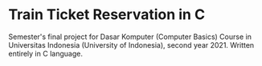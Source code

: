 # Train Ticket Reservation in C
 Semester's final project for Dasar Komputer (Computer Basics) Course in Universitas Indonesia (University of Indonesia), second year 2021. Written entirely in C language.
